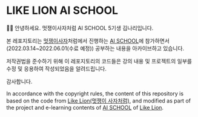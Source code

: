 # LIKE LION AI SCHOOL

🙋‍♀️ 안녕하세요. 멋쟁이사자처럼 AI SCHOOL 5기생 김나리입니다.

본 레포지토리는 [멋쟁이사자](https://www.likelion.net/)처럼에서 진행하는 [AI SCHOOL](https://www.codelion.net/detail/kdt-ai-5th)에 참가하면서(2022.03.14~2022.06.01(수료 예정)) 공부하는 내용을 아카이브하고 있습니다.

저작권법을 준수하기 위해 이 레포지토리의 코드들은 강의 내용 및 프로젝트의 일부를 수정 및 응용하여 작성되었음을 알려드립니다.

감사합니다.

In accordance with the copyright rules, the content of this repository is based on the code from [Like Lion(멋쟁이 사자처럼)](https://www.likelion.net/), and modified as part of the project and e-learning contents of [AI SCHOOL](https://www.codelion.net/detail/kdt-ai-5th) of [Like Lion](https://www.likelion.net/).

